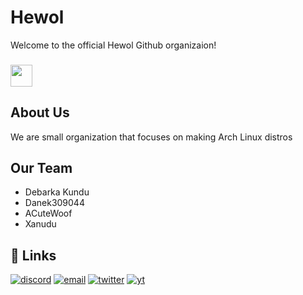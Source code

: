# Hewol
Welcome to the official Hewol Github organizaion!
### <img height="35" src="https://komarev.com/ghpvc/?username=hewol&style=for-the-badge&color=grey"  />
## About Us
We are small organization that focuses on making Arch Linux distros
## Our Team
* Debarka Kundu
* Danek309044
* ACuteWoof
* Xanudu
## 🔗 Links
[![discord](https://img.shields.io/badge/Discord-7289da?style=for-the-badge&logo=Discord&logoColor=white)](https://discord.gg/haTmcAtKCP)
[![email](https://img.shields.io/badge/Email-0A66C2?style=for-the-badge&l)](mailto:hewol@proton.me)
[![twitter](https://img.shields.io/badge/twitter-1DA1F2?style=for-the-badge&logo=twitter&logoColor=white)](https://twitter.com/hewolSP)
[![yt](https://img.shields.io/badge/youtube-FF0000?style=for-the-badge&logo=youtube&logoColor=white)](https://www.youtube.com/@Hewol)

